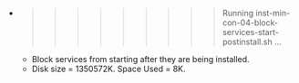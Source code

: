 * >>>>>>>>> Running inst-min-con-04-block-services-start-postinstall.sh ...
  * Block services from starting after they are being installed.
  * Disk size = 1350572K. Space Used = 8K.
